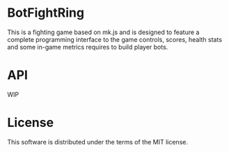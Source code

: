 # BotFightRing
This is a fighting game based on mk.js and is designed to feature a complete programming interface
to the game controls, scores, health stats and some in-game metrics requires to build player bots.

# API
WIP

# License
This software is distributed under the terms of the MIT license.
